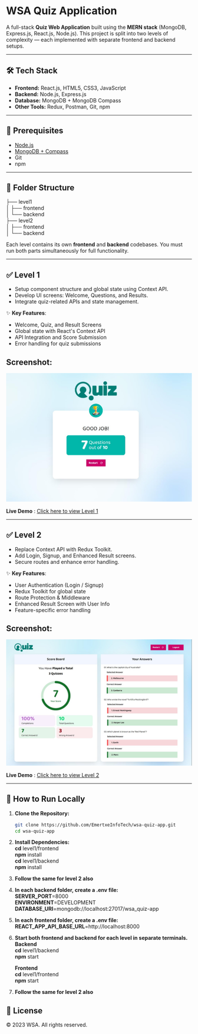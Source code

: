 #  WSA Quiz Application

A full-stack **Quiz Web Application** built using the **MERN stack** (MongoDB, Express.js, React.js, Node.js). This project is split into two levels of complexity — each implemented with separate frontend and backend setups.

---

## 🛠️ Tech Stack

- **Frontend:** React.js, HTML5, CSS3, JavaScript
- **Backend:** Node.js, Express.js
- **Database:** MongoDB + MongoDB Compass
- **Other Tools:** Redux, Postman, Git, npm

---

## 🧰 Prerequisites

- [Node.js](https://nodejs.org/)
- [MongoDB + Compass](https://www.mongodb.com/products/compass)
- Git
- npm

---

## 📁 Folder Structure

├── level1<br>
│ ├── frontend<br>
│ └── backend<br>
├── level2<br>
│ ├── frontend<br>
│ └── backend<br>

Each level contains its own **frontend** and **backend** codebases. You must run both parts simultaneously for full functionality.

---

## ✅ Level 1

- Setup component structure and global state using Context API.
- Develop UI screens: Welcome, Questions, and Results.
- Integrate quiz-related APIs and state management.

✨ **Key Features**:

- Welcome, Quiz, and Result Screens
- Global state with React's Context API
- API Integration and Score Submission
- Error handling for quiz submissions

## Screenshot: 
![Level 1 Screenshot](level1/frontend/public/wsa-quiz-app-level1-screenshot.jpg)

**Live Demo** : [Click here to view Level 1](https://wsa-quiz-app-level1.netlify.app/)

---

## ✅ Level 2

- Replace Context API with Redux Toolkit.
- Add Login, Signup, and Enhanced Result screens.
- Secure routes and enhance error handling.

✨ **Key Features**:

- User Authentication (Login / Signup)
- Redux Toolkit for global state
- Route Protection & Middleware
- Enhanced Result Screen with User Info
- Feature-specific error handling

## Screenshot: 
![Level 2 Screenshot](level2/frontend/public/wsa-quiz-app-level2-screenshot.jpg)

**Live Demo** : [Click here to view Level 2](https://wsa-quiz-app-level2.netlify.app/)

---

## 📌 How to Run Locally

1. **Clone the Repository:**  
   ```bash
   git clone https://github.com/EmertxeInfoTech/wsa-quiz-app.git
   cd wsa-quiz-app
   
2. **Install Dependencies:** <br>
   **cd** level1/frontend<br>
   **npm** install<br>
   **cd** level1/backend<br>
   **npm** install

3. **Follow the same for level 2 also** <br>

4. **In each backend folder, create a .env file:** <br>
   **SERVER_PORT**=8000<br>
   **ENVIRONMENT**=DEVELOPMENT<br>
   **DATABASE_URI**=mongodb://localhost:27017/wsa_quiz-app

5. **In each frontend folder, create a .env file:** <br>
   **REACT_APP_API_BASE_URL**=http://localhost:8000 <br>

6. **Start both frontend and backend for each level in separate terminals.** <br>
   **Backend**<br>
   **cd** level1/backend <br>
   **npm** start

   **Frontend**<br>
   **cd** level1/frontend<br>
   **npm** start

7. **Follow the same for level 2 also**

## 📄 License
© 2023 WSA. All rights reserved.
   
